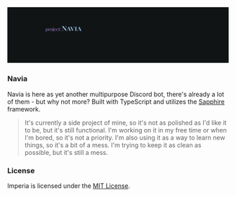 <div align="center">
   <img src=".github/assets/banner.png" alt="banner"/>
   <br/>
</div>

### Navia

Navia is here as yet another multipurpose Discord bot, there's already a lot of them - but why not more? Built with TypeScript and utilizes the [Sapphire](https://www.sapphirejs.com/) framework.

> It's currently a side project of mine, so it's not as polished as I'd like it to be, but it's still functional. I'm working on it in my free time or when I'm bored, so it's not a priority. I'm also using it as a way to learn new things, so it's a bit of a mess. I'm trying to keep it as clean as possible, but it's still a mess.

### License

Imperia is licensed under the [MIT License](LICENSE).
